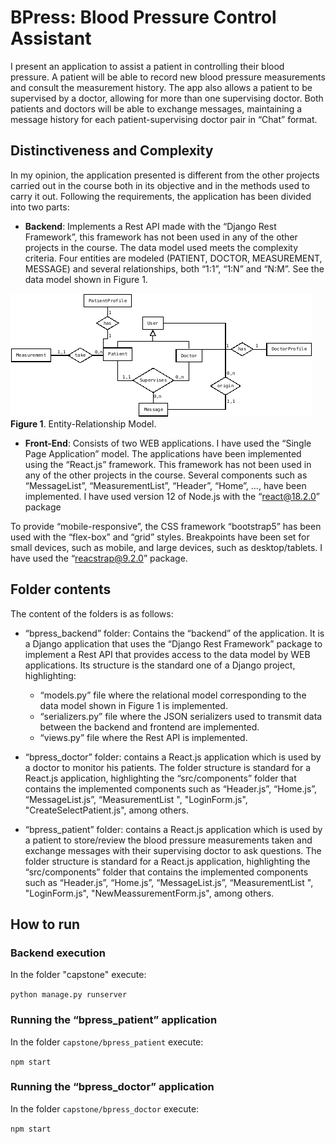 # BPress: Blood Pressure Control Assistant

I present an application to assist a patient in controlling their blood pressure. A patient will be able to record new blood pressure measurements and consult the measurement history. The app also allows a patient to be supervised by a doctor, allowing for more than one supervising doctor. Both patients and doctors will be able to exchange messages, maintaining a message history for each patient-supervising doctor pair in “Chat” format.

## Distinctiveness and Complexity

In my opinion, the application presented is different from the other projects carried out in the course both in its objective and in the methods used to carry it out. Following the requirements, the application has been divided into two parts:

- **Backend**: Implements a Rest API made with the “Django Rest Framework”, this framework has not been used in any of the other projects in the course. The data model used meets the complexity criteria. Four entities are modeled (PATIENT, DOCTOR, MEASUREMENT, MESSAGE) and several relationships, both “1:1”, “1:N” and “N:M”. See the data model shown in Figure 1.


![Entity-Relationship Model](/assets/er-model.png)
**Figure 1**. Entity-Relationship Model.


- **Front-End**: Consists of two WEB applications. I have used the “Single Page Application” model. The applications have been implemented using the “React.js” framework. This framework has not been used in any of the other projects in the course. Several components such as “MessageList”, “MeasurementList”, “Header”, “Home”, …, have been implemented. I have used version 12 of Node.js with the “react@18.2.0” package

To provide “mobile-responsive”, the CSS framework “bootstrap5” has been used with the “flex-box” and “grid” styles. Breakpoints have been set for small devices, such as mobile, and large devices, such as desktop/tablets. I have used the “reacstrap@9.2.0” package.

## Folder contents
The content of the folders is as follows:

- “bpress_backend” folder: Contains the “backend” of the application. It is a Django application that uses the “Django Rest Framework” package to implement a Rest API that provides access to the data model by WEB applications. Its structure is the standard one of a Django project, highlighting:
    - “models.py” file where the relational model corresponding to the data model shown in Figure 1 is implemented.
    - “serializers.py” file where the JSON serializers used to transmit data between the backend and frontend are implemented.
    - “views.py” file where the Rest API is implemented.

- “bpress_doctor” folder: contains a React.js application which is used by a doctor to monitor his patients. The folder structure is standard for a React.js application, highlighting the “src/components” folder that contains the implemented components such as “Header.js”, “Home.js”, “MessageList.js”, “MeasurementList ", "LoginForm.js", "CreateSelectPatient.js", among others.

- “bpress_patient” folder: contains a React.js application which is used by a patient to store/review the blood pressure measurements taken and exchange messages with their supervising doctor to ask questions. The folder structure is standard for a React.js application, highlighting the “src/components” folder that contains the implemented components such as “Header.js”, “Home.js”, “MessageList.js”, “MeasurementList ", "LoginForm.js", "NewMeassurementForm.js", among others.

## How to run

### Backend execution

In the folder "capstone" execute:

`python manage.py runserver`

### Running the “bpress_patient” application

In the folder `capstone/bpress_patient` execute:

`npm start`

### Running the “bpress_doctor” application

In the folder `capstone/bpress_doctor` execute:

`npm start`
